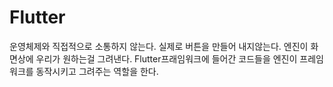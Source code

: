 # Flutter
운영체제와 직접적으로 소통하지 않는다. 실제로 버튼을 만들어 내지않는다. 엔진이 화면상에 우리가 원하는걸 그려낸다.
Flutter프래임워크에 들어간 코드들을 엔진이 프레임워크를 동작시키고 그려주는 역할을 한다.
